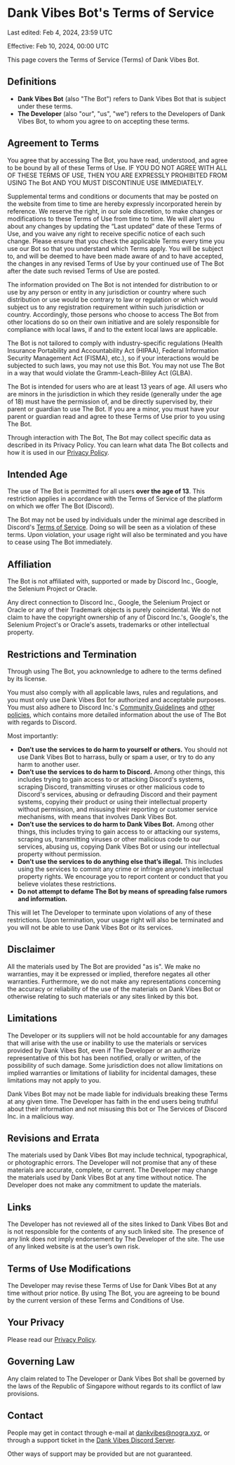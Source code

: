 # Dank Vibes Bot's Terms of Service

Last edited: Feb 4, 2024, 23:59 UTC

Effective: Feb 10, 2024, 00:00 UTC

This page covers the Terms of Service (Terms) of Dank Vibes Bot.

## Definitions

- **Dank Vibes Bot** (also "The Bot") refers to Dank Vibes Bot that is subject under these terms.
- **The Developer** (also "our", "us", "we") refers to the Developers of Dank Vibes Bot, to whom you agree to on accepting these terms.

## Agreement to Terms

You agree that by accessing The Bot, you have read, understood, and agree to be bound by all of these Terms of Use. IF YOU DO NOT AGREE WITH ALL OF THESE TERMS OF USE, THEN YOU ARE EXPRESSLY PROHIBITED FROM USING The Bot AND YOU MUST DISCONTINUE USE IMMEDIATELY.

Supplemental terms and conditions or documents that may be posted on the website from time to time are hereby expressly incorporated herein by reference. We reserve the right, in our sole discretion, to make changes or modifications to these Terms of Use from time to time. We will alert you about any changes by updating the “Last updated” date of these Terms of Use, and you waive any right to receive specific notice of each such change. Please ensure that you check the applicable Terms every time you use our Bot so that you understand which Terms apply. You will be subject to, and will be deemed to have been made aware of and to have accepted, the changes in any revised Terms of Use by your continued use of The Bot after the date such revised Terms of Use are posted.

The information provided on The Bot is not intended for distribution to or use by any person or entity in any jurisdiction or country where such distribution or use would be contrary to law or regulation or which would subject us to any registration requirement within such jurisdiction or country. Accordingly, those persons who choose to access The Bot from other locations do so on their own initiative and are solely responsible for compliance with local laws, if and to the extent local laws are applicable.

The Bot is not tailored to comply with industry-specific regulations (Health Insurance Portability and Accountability Act (HIPAA), Federal Information Security Management Act (FISMA), etc.), so if your interactions would be subjected to such laws, you may not use this Bot. You may not use The Bot in a way that would violate the Gramm-Leach-Bliley Act (GLBA).

The Bot is intended for users who are at least 13 years of age. All users who are minors in the jurisdiction in which they reside (generally under the age of 18) must have the permission of, and be directly supervised by, their parent or guardian to use The Bot. If you are a minor, you must have your parent or guardian read and agree to these Terms of Use prior to you using The Bot.

Through interaction with The Bot, The Bot may collect specific data as described in its Privacy Policy. You can learn what data The Bot collects and how it is used in our [Privacy Policy](privacy.md).

## Intended Age

The use of The Bot is permitted for all users **over the age of 13**. This restriction applies in accordance with the Terms of Service of the platform on which we offer The Bot (Discord). 

The Bot may not be used by individuals under the minimal age described in Discord's [Terms of Service](https://discord.com/terms). Doing so will be seen as a violation of these terms. Upon violation, your usage right will also be terminated and you have to cease using The Bot immediately. 

## Affiliation

The Bot is not affiliated with, supported or made by Discord Inc., Google, the Selenium Project or Oracle.

Any direct connection to Discord Inc., Google, the Selenium Project or Oracle or any of their Trademark objects is purely coincidental. We do not claim to have the copyright ownership of any of Discord Inc.'s, Google's, the Selenium Project's or Oracle's assets, trademarks or other intellectual property.

## Restrictions and Termination

Through using The Bot, you acknownledge to adhere to the terms defined by its license.

You must also comply with all applicable laws, rules and regulations, and you must only use Dank Vibes Bot for authorized and acceptable purposes. You must also adhere to Discord Inc.'s [Community Guidelines](https://discord.com/guidelines) and [other policies](https://support.discord.com/hc/articles/4420312247575), which contains more detailed information about the use of The Bot with regards to Discord. 

Most importantly:

- **Don’t use the services to do harm to yourself or others.** You should not use Dank Vibes Bot to harrass, bully or spam a user, or try to do any harm to another user.
- **Don’t use the services to do harm to Discord.** Among other things, this includes trying to gain access to or attacking Discord's systems, scraping Discord, transmitting viruses or other malicious code to Discord's services, abusing or defrauding Discord and their payment systems, copying their product or using their intellectual property without permission, and misusing their reporting or customer service mechanisms, with means that involves Dank Vibes Bot.
- **Don’t use the services to do harm to Dank Vibes Bot.** Among other things, this includes trying to gain access to or attacking our systems, scraping us, transmitting viruses or other malicious code to our services, abusing us, copying Dank Vibes Bot or using our intellectual property without permission.
- **Don’t use the services to do anything else that’s illegal.** This includes using the services to commit any crime or infringe anyone’s intellectual property rights.
We encourage you to report content or conduct that you believe violates these restrictions.
- **Do not attempt to defame The Bot by means of spreading false rumors and information.**

This will let The Developer to terminate upon violations of any of these restrictions. Upon termination, your usage right will also be terminated and you will not be able to use Dank Vibes Bot or its services. 

## Disclaimer

All the materials used by The Bot are provided "as is". We make no warranties, may it be expressed or implied, therefore negates all other warranties. Furthermore, we do not make any representations concerning the accuracy or reliability of the use of the materials on Dank Vibes Bot or otherwise relating to such materials or any sites linked by this bot.

## Limitations

The Developer or its suppliers will not be hold accountable for any damages that will arise with the use or inability to use the materials or services provided by Dank Vibes Bot, even if The Developer or an authorize representative of this bot has been notified, orally or written, of the possibility of such damage. Some jurisdiction does not allow limitations on implied warranties or limitations of liability for incidental damages, these limitations may not apply to you.

Dank Vibes Bot may not be made liable for individuals breaking these Terms at any given time. The Developer has faith in the end users being truthful about their information and not misusing this bot or The Services of Discord Inc. in a malicious way.

## Revisions and Errata

The materials used by Dank Vibes Bot may include technical, typographical, or photographic errors. The Developer will not promise that any of these materials are accurate, complete, or current. The Developer may change the materials used by Dank Vibes Bot at any time without notice. The Developer does not make any commitment to update the materials.

## Links

The Developer has not reviewed all of the sites linked to Dank Vibes Bot and is not responsible for the contents of any such linked site. The presence of any link does not imply endorsement by The Developer of the site. The use of any linked website is at the user’s own risk.

## Terms of Use Modifications

The Developer may revise these Terms of Use for Dank Vibes Bot at any time without prior notice. By using The Bot, you are agreeing to be bound by the current version of these Terms and Conditions of Use.

## Your Privacy

Please read our [Privacy Policy](privacy.md).

## Governing Law

Any claim related to The Developer or Dank Vibes Bot shall be governed by the laws of the Republic of Singapore without regards to its conflict of law provisions.

## Contact

People may get in contact through e-mail at [dankvibes@nogra.xyz](mailto:dankvibes@nogra.xyz), or through a support ticket in the [Dank Vibes Discord Server]().

Other ways of support may be provided but are not guaranteed.